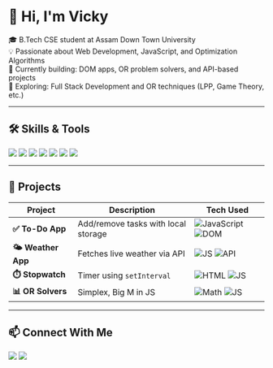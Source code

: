 # 👋 Hi, I'm Vicky

🎓 B.Tech CSE student at Assam Down Town University  
💡 Passionate about Web Development, JavaScript, and Optimization Algorithms  
🔭 Currently building: DOM apps, OR problem solvers, and API-based projects  
🌱 Exploring: Full Stack Development and OR techniques (LPP, Game Theory, etc.)

---

## 🛠️ Skills & Tools

<p align="left">
  <img src="https://img.shields.io/badge/HTML5-E34F26?style=for-the-badge&logo=html5&logoColor=white"/>
  <img src="https://img.shields.io/badge/CSS3-1572B6?style=for-the-badge&logo=css3&logoColor=white"/>
  <img src="https://img.shields.io/badge/JavaScript-F7DF1E?style=for-the-badge&logo=javascript&logoColor=black"/>
  <img src="https://img.shields.io/badge/DOM-API-blue?style=for-the-badge"/>
  <img src="https://img.shields.io/badge/Fetch_API-async/await-blueviolet?style=for-the-badge"/>
  <img src="https://img.shields.io/badge/Git-F05032?style=for-the-badge&logo=git&logoColor=white"/>
  <img src="https://img.shields.io/badge/GitHub-100000?style=for-the-badge&logo=github&logoColor=white"/>
</p>

---

## 📌 Projects

| Project | Description | Tech Used |
|--------|-------------|-----------|
| **✅ To-Do App** | Add/remove tasks with local storage | ![JavaScript](https://img.shields.io/badge/-JavaScript-black?logo=javascript&logoColor=yellow) ![DOM](https://img.shields.io/badge/-DOM-blue) |
| **🌤️ Weather App** | Fetches live weather via API | ![JS](https://img.shields.io/badge/-JavaScript-black?logo=javascript) ![API](https://img.shields.io/badge/-OpenWeatherMap-orange) |
| **⏱️ Stopwatch** | Timer using `setInterval` | ![HTML](https://img.shields.io/badge/-HTML-red) ![JS](https://img.shields.io/badge/-JS-yellow) |
| **📊 OR Solvers** | Simplex, Big M in JS | ![Math](https://img.shields.io/badge/-MathModels-grey) ![JS](https://img.shields.io/badge/-JS-black) |

---

## 📫 Connect With Me

<p>
  <a href="https://github.com/your-username"><img src="https://img.shields.io/badge/GitHub-100000?style=for-the-badge&logo=github&logoColor=white"/></a>
  <a href="mailto:your.email@example.com"><img src="https://img.shields.io/badge/Email-D14836?style=for-the-badge&logo=gmail&logoColor=white"/></a>
</p>
